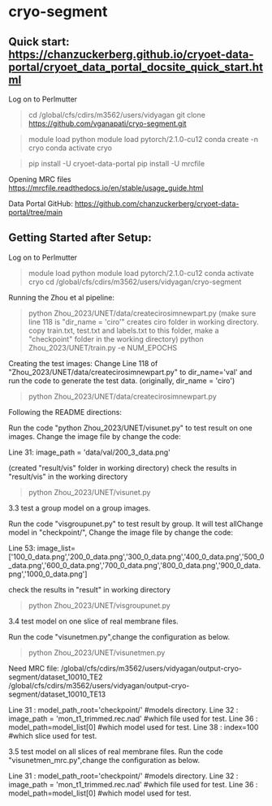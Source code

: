 # cryo-segment

## Quick start: https://chanzuckerberg.github.io/cryoet-data-portal/cryoet_data_portal_docsite_quick_start.html

Log on to Perlmutter
> cd /global/cfs/cdirs/m3562/users/vidyagan
> git clone https://github.com/vganapati/cryo-segment.git

> module load python
> module load pytorch/2.1.0-cu12
> conda create -n cryo
> conda activate cryo

> pip install -U cryoet-data-portal
> pip install -U mrcfile


Opening MRC files
https://mrcfile.readthedocs.io/en/stable/usage_guide.html

Data Portal GitHub:
https://github.com/chanzuckerberg/cryoet-data-portal/tree/main

## Getting Started after Setup:

Log on to Perlmutter


> module load python
> module load pytorch/2.1.0-cu12
> conda activate cryo
> cd /global/cfs/cdirs/m3562/users/vidyagan/cryo-segment

Running the Zhou et al pipeline:

> python Zhou_2023/UNET/data/createcirosimnewpart.py (make sure line 118 is "dir_name = 'ciro'" creates ciro folder in working directory. copy train.txt, test.txt and labels.txt to this folder, make a "checkpoint" folder in the working directory)
> python Zhou_2023/UNET/train.py -e NUM_EPOCHS

Creating the test images:
Change Line 118 of "Zhou_2023/UNET/data/createcirosimnewpart.py"  to dir_name='val' and run the code to generate the test data. (originally, dir_name = 'ciro')
> python Zhou_2023/UNET/data/createcirosimnewpart.py

Following the README directions:

Run the code "python Zhou_2023/UNET/visunet.py" to test result on one images. Change the image file by change the code:

Line 31:  image_path = 'data/val/200_3_data.png'

(created "result/vis" folder in working directory)
check the results in "result/vis" in the working directory

> python Zhou_2023/UNET/visunet.py

3.3 test a group model on a group images.

Run the code "visgroupunet.py" to test result by group. It will test allChange model in "checkpoint/", Change the image file by change the code:

Line 53: image_list=['100_0_data.png','200_0_data.png','300_0_data.png','400_0_data.png','500_0_data.png','600_0_data.png','700_0_data.png','800_0_data.png','900_0_data.png','1000_0_data.png']

check the results in "result" in working directory

> python Zhou_2023/UNET/visgroupunet.py

3.4 test model on one slice of real membrane files.

Run the code "visunetmen.py",change the configuration as below. 
> python Zhou_2023/UNET/visunetmen.py

Need MRC file:
/global/cfs/cdirs/m3562/users/vidyagan/output-cryo-segment/dataset_10010_TE2
/global/cfs/cdirs/m3562/users/vidyagan/output-cryo-segment/dataset_10010_TE13

Line 31 : model_path_root='checkpoint/' #models directory.
Line 32 : image_path = 'mon_t1_trimmed.rec.nad' #which file used for test.
Line 36 : model_path=model_list[0] #which model used for test.
Line 38 : index=100 #which slice used for test.

3.5 test model on all slices of real membrane files.
Run the code "visunetmen_mrc.py",change the configuration as below. 

Line 31 : model_path_root='checkpoint/' #models directory.
Line 32 : image_path = 'mon_t1_trimmed.rec.nad' #which file used for test.
Line 36 : model_path=model_list[0] #which model used for test.


